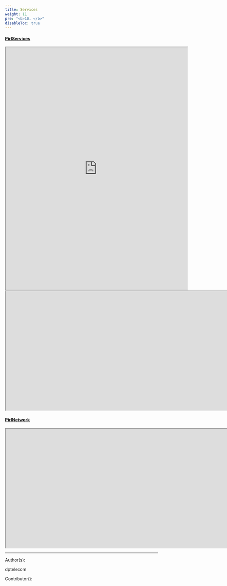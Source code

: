 ```yaml
---
title: Services
weight: 11
pre: "<b>10. </b>"
disableToc: true
---
```


#### [PirlServices](https://services.pirl.io "PirlServices ")
<iframe width="600"
    height="800" src="https://services.pirl.io">
</iframe>

<iframe width="1968"
    height="393" src="https://poseidon.pirl.io/">
</iframe>


#### [PirlNetwork](http://stats.pirl.io "PirlNetwork ")
<iframe width="1968"
    height="393" src="http://stats.pirl.io">
</iframe>








---
Author(s):

dptelecom

Contributor():

